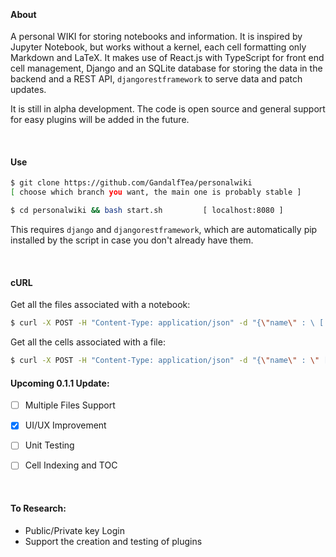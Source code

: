 
&nbsp;

#### About
A personal WIKI for storing notebooks and information. It is inspired by Jupyter Notebook, but works without a kernel, each cell formatting only Markdown and LaTeX. It makes use of React.js with TypeScript for front end cell management, Django and an SQLite database for storing the data in the backend and a REST API, `djangorestframework` to serve data and patch updates.

It is still in alpha development. The code is open source and general support for easy plugins will be added in the future.

&nbsp;

#### Use

```bash
$ git clone https://github.com/GandalfTea/personalwiki 
[ choose which branch you want, the main one is probably stable ]
```

```bash
$ cd personalwiki && bash start.sh 	       [ localhost:8080 ]
```
This requires `django` and `djangorestframework`, which are automatically
pip installed by the script in case you don't already have them.

&nbsp;

#### cURL

Get all the files associated with a notebook:
```bash
$ curl -X POST -H "Content-Type: application/json" -d "{\"name\" : \ [ Notebook Name ] "}" 127.0.0.1:8000/api/notebook/files
```
Get all the cells associated with a file:
```bash
$ curl -X POST -H "Content-Type: application/json" -d "{\"name\" : \" [ File Name ] \"}" 127.0.0.1:8000/api/file/cells
```



#### Upcoming 0.1.1 Update:
 - [ ] Multiple Files Support
 - [x] UI/UX Improvement
 - [ ] Unit Testing
 - [ ] Cell Indexing and TOC


&nbsp;

#### To Research:

* Public/Private key Login
* Support the creation and testing of plugins
